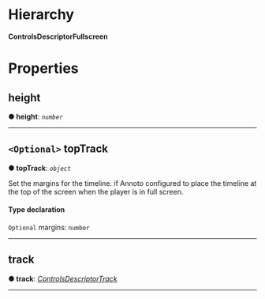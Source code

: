 

# Hierarchy

**ControlsDescriptorFullscreen**

# Properties

<a id="height"></a>

##  height

**● height**: *`number`*

___
<a id="toptrack"></a>

## `<Optional>` topTrack

**● topTrack**: *`object`*

Set the margins for the timeline. if Annoto configured to place the timeline at the top of the screen when the player is in full screen.

#### Type declaration

`Optional`  margins: `number`

___
<a id="track"></a>

##  track

**● track**: *[ControlsDescriptorTrack](playeradaptor.controlsdescriptortrack.md)*

___

